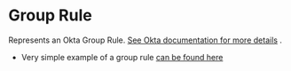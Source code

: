 # Group Rule

Represents an Okta Group
Rule. [See Okta documentation for more details](https://developer.okta.com/docs/api/resources/groups/#group-rule-operations)
.

- Very simple example of a group rule [can be found here](./basic.tf)
